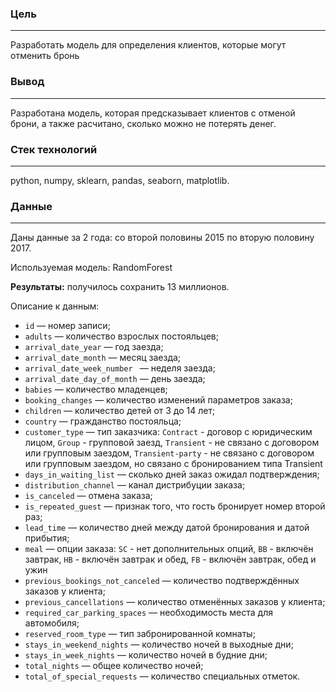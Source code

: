 ### Цель 

---

Разработать модель для определения клиентов, которые могут отменить бронь

### Вывод

---

Разработана модель, которая предсказывает клиентов с отменой брони, а также расчитано, сколько можно не потерять денег.

### Стек технологий

---

python, numpy, sklearn, pandas, seaborn, matplotlib.


### Данные

---
Даны данные за 2 года: со второй половины 2015 по вторую половину 2017.

Используемая модель: RandomForest

**Результаты:** получилось сохранить 13 миллионов.

Описание к данным:

* `id` — номер записи;
* `adults` — количество взрослых постояльцев;  
* `arrival_date_year` — год заезда;
* `arrival_date_month` — месяц заезда;
* `arrival_date_week_number ` — неделя заезда;
* `arrival_date_day_of_month` — день заезда;
* `babies` — количество младенцев;
* `booking_changes` — количество изменений параметров заказа;
* `children` — количество детей от 3 до 14 лет;
* `country` — гражданство постояльца;
* `customer_type` — тип заказчика:
`Contract` - договор с юридическим лицом, `Group` - групповой заезд, 
`Transient` - не связано с договором или групповым заездом,
`Transient-party` - не связано с договором или групповым заездом, но связано с бронированием типа Transient
* `days_in_waiting_list` — сколько дней заказ ожидал подтверждения;
* `distribution_channel` — канал дистрибуции заказа;
* `is_canceled` — отмена заказа;
* `is_repeated_guest` — признак того, что гость бронирует номер второй раз;
* `lead_time` — количество дней между датой бронирования и датой прибытия;
* `meal` — опции заказа:
`SC` - нет дополнительных опций, `BB` - включён завтрак, 
`HB` - включён завтрак и обед, `FB` - включён завтрак, обед и ужин
* `previous_bookings_not_canceled` — количество подтверждённых заказов у клиента;
* `previous_cancellations` — количество отменённых заказов у клиента;
* `required_car_parking_spaces` — необходимость места для автомобиля;
* `reserved_room_type` — тип забронированной комнаты;
* `stays_in_weekend_nights` — количество ночей в выходные дни;
* `stays_in_week_nights` — количество ночей в будние дни;
* `total_nights` — общее количество ночей;
* `total_of_special_requests` — количество специальных отметок.

